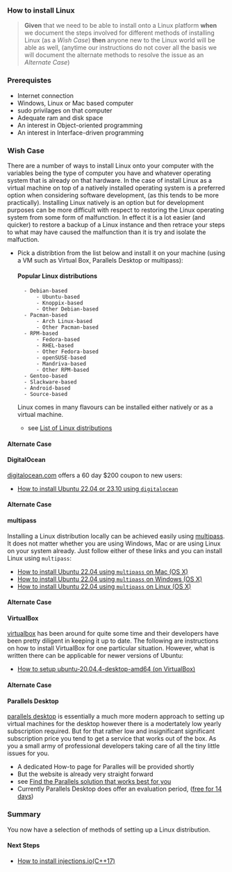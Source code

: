 ### How to install Linux 
> **Given** that we need to be able to install onto a Linux platform **when** we document the steps involved for different methods of installing Linux (as a *Wish Case*) **then** anyone new to the Linux world will be able as well, (anytime our instructions do not cover all the basis we will document the alternate methods to resolve the issue as an *Alternate Case*)

### Prerequistes
- Internet connection
- Windows, Linux or Mac based computer
- sudo privilages on that computer
- Adequate ram and disk space
- An interest in Object-oriented programming
- An interest in Interface-driven programming

### Wish Case
There are a number of ways to install Linux onto your computer with the variables being the type of computer you have and whatever operating system that is already on that hardware. In the case of install Linux as a virtual machine on top of a natively installed operating system is a preferred option when considering software development, (as this tends to be more practically). Installing Linux natively is an option but for development purposes can be more difficult with respect to restoring the Linux operating system from some form of malfunction. In effect it is a lot easier (and quicker) to restore a backup of a Linux instance and then retrace your steps to what may have caused the malfunction than it is try and isolate the malfuction. 

- Pick a distribtion from the list below and install it on your machine (using a VM such as Virtual Box, Parallels Desktop or multipass):

    #### Popular Linux distributions
    
        - Debian-based
            - Ubuntu-based
            - Knoppix-based
            - Other Debian-based
        - Pacman-based
            - Arch Linux-based
            - Other Pacman-based
        - RPM-based
            - Fedora-based
            - RHEL-based
            - Other Fedora-based
            - openSUSE-based
            - Mandriva-based
            - Other RPM-based
        - Gentoo-based
        - Slackware-based
        - Android-based
        - Source-based
    
    Linux comes in many flavours can be installed either natively or as a virtual machine. 

    - see [List of Linux distributions](https://en.wikipedia.org/wiki/List_of_Linux_distributions)

#### Alternate Case
#### DigitalOcean
[digitalocean.com](https://www.digitalocean.com) offers a 60 day $200 coupon to new users:
- [How to install Ubuntu 22.04 or 23.10 using `digitalocean`](https://github.com/perriera/for_interfaces/blob/main/vm/digitalocean/README.md)

#### Alternate Case
#### multipass
Installing a Linux distribution locally can be achieved easily using [multipass](https://multipass.run/). It does not matter whether you are using Windows, Mac or are using Linux on your system already. Just follow either of these links and you can install Linux using `multipass`:
- [How to install Ubuntu 22.04 using `multipass` on Mac (OS X)](https://github.com/perriera/for_interfaces/blob/main/vm/multipass/mac/README.md)
- [How to install Ubuntu 22.04 using `multipass` on Windows (OS X)](https://github.com/perriera/for_interfaces/blob/main/vm/multipass/windows/README.md)
- [How to install Ubuntu 22.04 using `multipass` on Linux (OS X)](https://github.com/perriera/for_interfaces/blob/main/vm/multipass/linux/README.md)

#### Alternate Case
#### VirtualBox
[virtualbox](https://virtualbox.org) has been around for quite some time and their developers have been pretty diligent in keeping it up to date. The following are instructions on how to install VirtualBox for one particular situation. However, what is written there can be applicable for newer versions of Ubuntu: 
- [How to setup ubuntu-20.04.4-desktop-amd64 (on VirtualBox)](https://github.com/perriera/for_interfaces/tree/main/vm/virtualbox)

#### Alternate Case
#### Parallels Desktop
[parallels desktop](https://parallels.com) is essentially a much more modern approach to setting up virtual machines for the desktop however there is a modertately low yearly subscription required. But for that rather low and insignificant significant subscription price you tend to get a service that works out of the box. As you a small army of professional developers taking care of all the tiny little issues for you. 
- A dedicated How-to page for Paralles will be provided shortly
- But the website is already very straight forward
- see [Find the Parallels solution that works best for you](https://parallels.com)
- Currently Parallels Desktop does offer an evaluation period, ([free for 14 days](https://www.parallels.com/products/desktop/trial/?clientId=2032879761.1711828844&sessionId=1711828844&_gl=1*1nadzln*_up*MQ..*_ga*MjAzMjg3OTc2MS4xNzExODI4ODQ0*_ga_RYHBN2XNLK*MTcxMTgyODg0NC4xLjAuMTcxMTgyODg0NC4wLjAuMA..))

### Summary
You now have a selection of methods of setting up a Linux distribution.

#### Next Steps
- [How to install injections.io(C++17)](https://github.com/perriera/injections)
